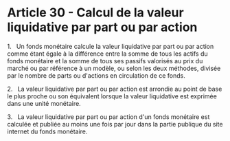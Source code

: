 # Article 30 - Calcul de la valeur liquidative par part ou par action


1.   Un fonds monétaire calcule la valeur liquidative par part ou par action comme étant égale à la différence entre la somme de tous les actifs du fonds monétaire et la somme de tous ses passifs valorisés au prix du marché ou par référence à un modèle, ou selon les deux méthodes, divisée par le nombre de parts ou d'actions en circulation de ce fonds.

2.   La valeur liquidative par part ou par action est arrondie au point de base le plus proche ou son équivalent lorsque la valeur liquidative est exprimée dans une unité monétaire.

3.   La valeur liquidative par part ou par action d'un fonds monétaire est calculée et publiée au moins une fois par jour dans la partie publique du site internet du fonds monétaire.
